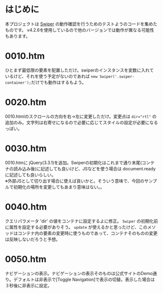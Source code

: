 ﻿# はじめに
本プロジェクトは [Swiper](http://idangero.us/swiper/) の動作確認を行うためのテストようのコードを集めたものです。
v4.2.6を使用しているので他のバージョンでは動作が異なる可能性もあります。


# 0010.htm
ひとまず最低限の要素を配置しただけ。swiperのインスタンスを変数に入れているけど、それを使う予定がないのであれば
`new Swiper('.swiper-container');`だけでも動作はするもよう。


# 0020.htm
0010.htmlのスクロールの方向を右→左に変更しただけ。変更点は `dir="rtl"` の追加のみ。文字列は右寄せになるので必要に応じてスタイルの設定が必要になるっぽい。


# 0030.htm
0010.htmに jQuery(3.3.1)を追加。Swiperの初期化はこれまで通り末尾(コンテナの読み込み後)に記述しても良いけど、JSなどを使う場合は document.ready に記述しても良いらしい。  
※外部JSとして切り出す場合に使えば良いかと。そういう意味で、今回のサンプルで初期化の場所を変更してもあまり意味はない。。


# 0040.htm
クエリパラメータ 'dir' の値をコンテナに設定するよに修正。 `Swiper` の初期化前に属性を設定する必要がありそう。
`update` が使えるかと思ったけど、このメソッドはコンテナ内の要素の変更時に使うものであって、コンテナそのものの変更は反映しないだろうと予想。


# 0050.htm
ナビゲーションの表示。ナビゲーションの表示そのものは公式サイトのDemo通り。デフォルトは非表示で[Toggle Navigation]で表示の切替。表示した場合は３秒後に非表示に設定。



